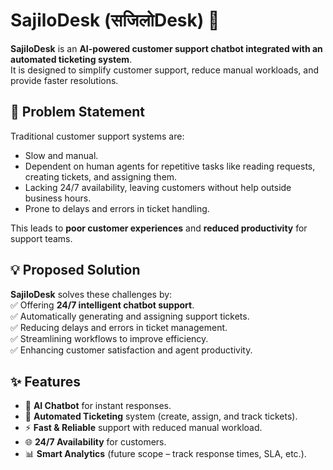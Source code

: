 # SajiloDesk (सजिलोDesk) 🚀

**SajiloDesk** is an **AI-powered customer support chatbot integrated with an automated ticketing system**.  
It is designed to simplify customer support, reduce manual workloads, and provide faster resolutions.

## 📖 Problem Statement  

Traditional customer support systems are:  
- Slow and manual.  
- Dependent on human agents for repetitive tasks like reading requests, creating tickets, and assigning them.  
- Lacking 24/7 availability, leaving customers without help outside business hours.  
- Prone to delays and errors in ticket handling.  

This leads to **poor customer experiences** and **reduced productivity** for support teams.  

## 💡 Proposed Solution  

**SajiloDesk** solves these challenges by:  
✅ Offering **24/7 intelligent chatbot support**.  
✅ Automatically generating and assigning support tickets.  
✅ Reducing delays and errors in ticket management.  
✅ Streamlining workflows to improve efficiency.  
✅ Enhancing customer satisfaction and agent productivity.  

## ✨ Features  

- 🤖 **AI Chatbot** for instant responses.  
- 🎫 **Automated Ticketing** system (create, assign, and track tickets).  
- ⚡ **Fast & Reliable** support with reduced manual workload.  
- 🌐 **24/7 Availability** for customers.  
- 📊 **Smart Analytics** (future scope – track response times, SLA, etc.).   


